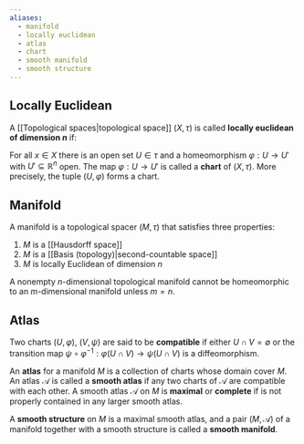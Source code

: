 ```yaml
---
aliases:
  - manifold
  - locally euclidean
  - atlas
  - chart
  - smooth manifold
  - smooth structure
---
```

## Locally Euclidean

A [[Topological spaces|topological space]] $(X, \tau)$ is called **locally euclidean of dimension $n$** if:

For all $x\in X$ there is an open set $U \in \tau$ and a homeomorphism $\varphi: U \to U'$ with $U' \subseteq \mathbb{R}^n$ open.
The map $\varphi: U\to U'$ is called a **chart** of $(X, \tau)$. More precisely, the tuple $(U, \varphi)$ forms a chart.

## Manifold

A manifold is a topological spacer $(M, \tau)$ that satisfies three properties:
1. $M$ is a [[Hausdorff space]]
2. $M$ is a [[Basis (topology)|second-countable space]]
3. $M$ is locally Euclidean of dimension $n$

A nonempty $n$-dimensional topological manifold cannot be homeomorphic to an $m$-dimensional manifold unless $m=n$.

## Atlas

Two charts $(U, \varphi)$, $(V, \psi)$ are said to be **compatible** if either $U \cap V = \emptyset$  or the transition map $\psi \circ \varphi^{-1}: \varphi(U\cap V) \to \psi(U\cap V)$ is a diffeomorphism.

An **atlas** for a manifold $M$ is a collection of charts whose domain cover $M$. An atlas $\mathscr{A}$ is called a **smooth atlas** if any two charts of $\mathscr{A}$ are compatible with each other. A smooth atlas $\mathscr{A}$ on $M$ is **maximal** or **complete** if is not properly contained in any larger smooth atlas.

A **smooth structure** on $M$ is a maximal smooth atlas, and a pair $(M, \mathscr{A})$ of a manifold together with a smooth structure is called a **smooth manifold**.